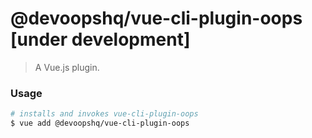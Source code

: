 # @devoopshq/vue-cli-plugin-oops [under development]

> A Vue.js plugin.

### Usage

```bash
# installs and invokes vue-cli-plugin-oops
$ vue add @devoopshq/vue-cli-plugin-oops
```
